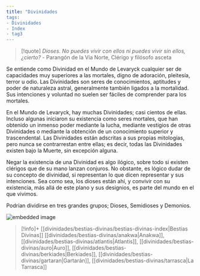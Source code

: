 ```yaml
---
title: "Divinidades
tags:
- Divinidades
- Index
- tag3
---
```

>[!quote]
> _Dioses. No puedes vivir con ellos ni puedes vivir sin ellos, ¿cierto?_
>\- Parangón de la Vía Norte, Clérigo y filósofo asceta

Se entiende como Divinidad en el Mundo de Levaryck cualquier ser de capacidades muy superiores a las mortales, digno de adoración, pleitesía, terror u odio. Las Divinidades son seres de conocimientos, aptitudes y poder de naturaleza astral, generalmente también ligados a la mortalidad. Sus intenciones y voluntad no suelen ser fáciles de comprender para los mortales.

En el Mundo de Levaryck, hay muchas Divinidades; casi cientos de ellas. Incluso algunas iniciaron su existencia como seres mortales, que han obtenido un inmenso poder mediante la lucha, mediante vestigios de otras Divinidades o mediante la obtención de un conocimiento superior y trascendental. Las Divinidades están adscritas a sus propias mitologías, pero nunca se contrarrestan entre ellas; es decir, todas las Divinidades existen bajo la Muerte, sin excepción alguna.

Negar la existencia de una Divinidad es algo ilógico, sobre todo si existen clérigos que de su mano lanzan conjuros. No obstante, es lógico dudar de su concepto de divinidad, si representan lo que dicen representar y sus intenciones. Sea como sea, los dioses están ahí, y convivir con su existencia, más allá de este plano y sus designios, es parte del mundo en el que vivimos.

Podrían dividirse en tres grandes grupos; Dioses, Semidioses y Demonios.

![embedded image](https://assets.legendkeeper.com/1bfeb3a7-1e2d-431f-8f2c-b7b2c59f5218.jpg "Attachment")

>[!info]+ [[divinidades/bestias-divinas/bestias-divinas-index|Bestias Divinas]]
>[[divinidades/bestias-divinas/anakwa|Anakwa]], [[divinidades/bestias-divinas/atlantis|Atlantis]], [[divinidades/bestias-divinas/auro|Auro]], [[divinidades/bestias-divinas/berkiades|Berkiades]], [[divinidades/bestias-divinas/gartaran|Gartarán]], [[divinidades/bestias-divinas/tarrasca|La Tarrasca]]